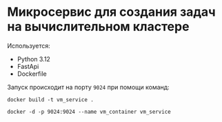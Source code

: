 # Микросервис для создания задач на вычислительном кластере

Используется:
+ Python 3.12
+ FastApi
+ Dockerfile


Запуск происходит на порту `9024` при помощи команд:

`docker build -t vm_service .`

`docker -d -p 9024:9024 --name vm_container vm_service`
